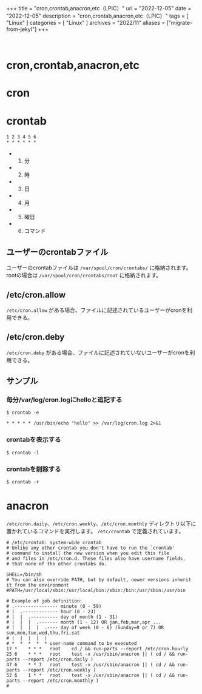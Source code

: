 +++
title = "cron,crontab,anacron,etc（LPIC）"
url = "2022-12-05"
date = "2022-12-05"
description = "cron,crontab,anacron,etc（LPIC）"
tags = [
  "Linux"
]
categories = [
  "Linux"
]
archives = "2022/11"
aliases = ["migrate-from-jekyl"]
+++

<br>

# cron,crontab,anacron,etc







# cron



# crontab


```
1 2 3 4 5 6
* * * * * *
```

- 1. 分
- 2. 時
- 3. 日
- 4. 月
- 5. 曜日
- 6. コマンド


## ユーザーのcrontabファイル

ユーザーのcrontabファイルは `/var/spool/cron/crontabs/` に格納されます。
rootの場合は `/var/spool/cron/crontabs/root` に格納されます。


## /etc/cron.allow

`/etc/cron.allow` がある場合、ファイルに記述されているユーザーがcronを利用できる。


## /etc/cron.deby

`/etc/cron.deby` がある場合、ファイルに記述されていないユーザーがcronを利用できる。


## サンプル

### 毎分/var/log/cron.logにhelloと追記する

```
$ crontab -e
```

```
* * * * * /usr/bin/echo "hello" >> /var/log/cron.log 2>&1
```


### crontabを表示する

```
$ crontab -l
```



### crontabを削除する

```
$ crontab -r
```



# anacron

`/etc/cron.daily`、`/etc/cron.weekly`、`/etc/cron.monthly` ディレクトリ以下に置かれているコマンドを実行します。
`/etc/crontab` で定義されています。

```
# /etc/crontab: system-wide crontab
# Unlike any other crontab you don't have to run the `crontab'
# command to install the new version when you edit this file
# and files in /etc/cron.d. These files also have username fields,
# that none of the other crontabs do.

SHELL=/bin/sh
# You can also override PATH, but by default, newer versions inherit it from the environment
#PATH=/usr/local/sbin:/usr/local/bin:/sbin:/bin:/usr/sbin:/usr/bin

# Example of job definition:
# .---------------- minute (0 - 59)
# |  .------------- hour (0 - 23)
# |  |  .---------- day of month (1 - 31)
# |  |  |  .------- month (1 - 12) OR jan,feb,mar,apr ...
# |  |  |  |  .---- day of week (0 - 6) (Sunday=0 or 7) OR sun,mon,tue,wed,thu,fri,sat
# |  |  |  |  |
# *  *  *  *  * user-name command to be executed
17 *	* * *	root    cd / && run-parts --report /etc/cron.hourly
25 6	* * *	root	test -x /usr/sbin/anacron || ( cd / && run-parts --report /etc/cron.daily )
47 6	* * 7	root	test -x /usr/sbin/anacron || ( cd / && run-parts --report /etc/cron.weekly )
52 6	1 * *	root	test -x /usr/sbin/anacron || ( cd / && run-parts --report /etc/cron.monthly )
#
```


